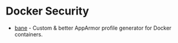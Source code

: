 # Docker Security

* [bane](https://github.com/genuinetools/bane) - Custom & better AppArmor profile generator for Docker containers.